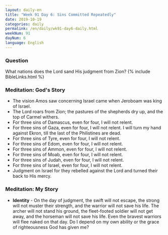 ```yaml
---
layout: daily-en
title: "Week 91 Day 6: Sins Committed Repeatedly"
date: 2019-10-19 
categories: daily
permalink: /en/daily/wk91-day6-daily.html
weekNum: 91
dayNum: 6
language: English
---
```

### Question     
What nations does the Lord sand His judgment from Zion?
{% include BibleLinks.html %} 
### Meditation: God's Story   
+ The vision Amos saw concerning Israel came when Jeroboam was king of Israel. 
+ The Lord roars from Zion; the pastures of the shepherds dry up, and the top of Carmel withers. 
+ For three sins of Damascus, even for four, I will not relent. 
+ For three sins of Gaza, even for four, I will not relent. I will turn my hand against Ekron, till the last of the Philistines are dead. 
+ For three sins of Tyre, even for four, I will not relent. 
+ For three sins of Edom, even for four, I will not relent. 
+ For three sins of Ammon, even for four, I will not relent. 
+ For three sins of Moab, even for four, I will not relent. 
+ For three sins of Judah, even for four, I will not relent. 
+ For three sins of Israel, even for four, I will not relent. 
+ Judgment on Israel for they rebelled against the Lord and turned their back to His mercy. 
### Meditation: My Story   
+ **Identity** - On the day of judgment, the swift will not escape, the strong will not muster their strength, and the warrior will not save his life. The archer will not stand his ground, the fleet-footed soldier will not get away, and the horseman will not save his life. Even the bravest warriors will flee naked on that day. Do I depend on my own ability or the grace of righteousness God has given me? 
